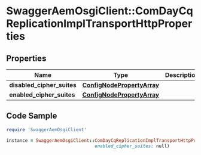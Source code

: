 # SwaggerAemOsgiClient::ComDayCqReplicationImplTransportHttpProperties

## Properties

Name | Type | Description | Notes
------------ | ------------- | ------------- | -------------
**disabled_cipher_suites** | [**ConfigNodePropertyArray**](ConfigNodePropertyArray.md) |  | [optional] 
**enabled_cipher_suites** | [**ConfigNodePropertyArray**](ConfigNodePropertyArray.md) |  | [optional] 

## Code Sample

```ruby
require 'SwaggerAemOsgiClient'

instance = SwaggerAemOsgiClient::ComDayCqReplicationImplTransportHttpProperties.new(disabled_cipher_suites: null,
                                 enabled_cipher_suites: null)
```


